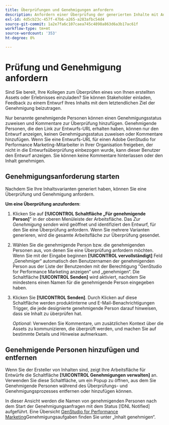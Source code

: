 ```yaml
---
title: Überprüfungen und Genehmigungen anfordern
description: Anfordern einer Überprüfung der generierten Inhalte mit Adobe GenStudio for Performance Marketing.
exl-id: 4d5cb23c-457f-47b6-a265-a283afbc54d4
source-git-commit: 1a2e7fa6c107caea745c4898a863d6a3b17ac61f
workflow-type: tm+mt
source-wordcount: '353'
ht-degree: 0%

---
```


# Prüfung und Genehmigung anfordern

Sind Sie bereit, Ihre Kollegen zum Überprüfen eines von Ihnen erstellten Assets oder Erlebnisses einzuladen? Sie können Stakeholder einladen, Feedback zu einem Entwurf Ihres Inhalts mit dem letztendlichen Ziel der Genehmigung beizutragen.

Nur benannte genehmigende Personen können einen Genehmigungsstatus zuweisen und Kommentare zur Überprüfung hinzufügen. Genehmigende Personen, die den Link zur Entwurfs-URL erhalten haben, können nur den Entwurf anzeigen, keinen Genehmigungsstatus zuweisen oder Kommentare hinzufügen. Wenn Sie eine Entwurfs-URL für einen Adobe GenStudio for Performance Marketing-Mitarbeiter in Ihrer Organisation freigeben, der nicht in die Entwurfsüberprüfung einbezogen wurde, kann dieser Benutzer den Entwurf anzeigen. Sie können keine Kommentare hinterlassen oder den Inhalt genehmigen.

## Genehmigungsanforderung starten

Nachdem Sie Ihre Inhaltsvarianten generiert haben, können Sie eine Überprüfung und Genehmigung anfordern.

**Um eine Überprüfung anzufordern**:

1. Klicken Sie auf **[!UICONTROL Schaltfläche „Für genehmigende Person]**&quot; in der oberen Menüleiste der Arbeitsfläche. Das _Zur Genehmigung senden_ wird geöffnet und identifiziert den Entwurf, für den Sie eine Überprüfung anfordern. Wenn Sie mehrere Varianten generieren, wird die gesamte Arbeitsfläche zur Überprüfung gesendet.

1. Wählen Sie die genehmigende Person bzw. die genehmigenden Personen aus, von denen Sie eine Überprüfung anfordern möchten. Wenn Sie mit der Eingabe beginnen **[!UICONTROL vervollständigt]** Feld „Genehmiger“ automatisch den Benutzernamen der genehmigenden Person aus der Liste der Benutzenden mit der Berechtigung &quot;GenStudio for Performance Marketing anzeigen“ und „genehmigen“. Die Schaltfläche **[!UICONTROL Senden]** wird aktiviert, nachdem Sie mindestens einen Namen für die genehmigende Person eingegeben haben.

1. Klicken Sie **[!UICONTROL Senden]**. Durch Klicken auf diese Schaltfläche werden produktinterne und E-Mail-Benachrichtigungen Trigger, die jede designierte genehmigende Person darauf hinweisen, dass sie Inhalt zu überprüfen hat.

   _Optional_: Verwenden Sie Kommentare, um zusätzlichen Kontext über die Assets zu kommunizieren, die überprüft werden, und machen Sie auf bestimmte Details und Hinweise aufmerksam.

## Genehmigende Personen hinzufügen und entfernen

Wenn Sie der Ersteller von Inhalten sind, zeigt Ihre Arbeitsfläche für Entwürfe die Schaltfläche **[!UICONTROL Genehmigungen verwalten]** an. Verwenden Sie diese Schaltfläche, um ein Popup zu öffnen, aus dem Sie Genehmigende Personen während des Überprüfungs- und Genehmigungsprozesses entfernen oder hinzufügen können.

In dieser Ansicht werden die Namen von genehmigenden Personen nach dem Start der Genehmigungsanfragen mit dem Status [!DNL Notified] aufgeführt. Eine Übersicht [ GenStudio for Performance Marketing](./approve-content.md)Genehmigungsaufgaben finden Sie unter „Inhalt genehmigen“.
